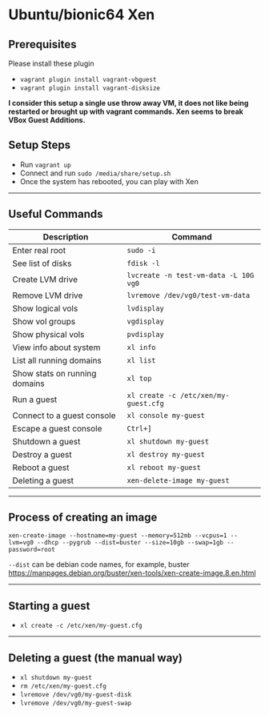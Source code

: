 # Ubuntu/bionic64 Xen

## Prerequisites
Please install these plugin<br>
* `vagrant plugin install vagrant-vbguest`
* `vagrant plugin install vagrant-disksize`

**I consider this setup a single use throw away VM, it does not like being restarted or brought up with vagrant commands. Xen seems to break VBox Guest Additions.**

## Setup Steps
* Run `vagrant up`
* Connect and run `sudo /media/share/setup.sh`
* Once the system has rebooted, you can play with Xen

---

## Useful Commands
| Description                     | Command                                 |
| ------------------------------- | --------------------------------------- |
| Enter real root                 |`sudo -i`                                |
| See list of disks               |`fdisk -l`                               |
| Create LVM drive                |`lvcreate -n test-vm-data -L 10G vg0`    |
| Remove LVM drive                |`lvremove /dev/vg0/test-vm-data`         |
| Show logical vols               |`lvdisplay`                              |
| Show vol groups                 |`vgdisplay`                              |
| Show physical vols              |`pvdisplay`                              |
| View info about system          |`xl info`                                |
| List all running domains        |`xl list`                                |
| Show stats on running domains   |`xl top`                                 |
| Run a guest                     |`xl create -c /etc/xen/my-guest.cfg`     |
| Connect to a guest console      |`xl console my-guest`                    |
| Escape a guest console          |`Ctrl+]`                                 |
| Shutdown a guest                |`xl shutdown my-guest`                   |
| Destroy a guest                 |`xl destroy my-guest`                    |
| Reboot a guest                  |`xl reboot my-guest`                     |
| Deleting a guest                |`xen-delete-image my-guest`              |

---

## Process of creating an image
`xen-create-image --hostname=my-guest --memory=512mb --vcpus=1 --lvm=vg0 --dhcp --pygrub --dist=buster --size=10gb --swap=1gb --password=root`

`--dist` can be debian code names, for example, buster<br>
<https://manpages.debian.org/buster/xen-tools/xen-create-image.8.en.html>

---

## Starting a guest
* `xl create -c /etc/xen/my-guest.cfg`

---

## Deleting a guest (the manual way)
* `xl shutdown my-guest`
* `rm /etc/xen/my-guest.cfg`
* `lvremove /dev/vg0/my-guest-disk`
* `lvremove /dev/vg0/my-guest-swap`